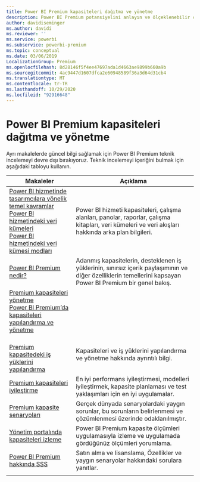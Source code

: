 ```yaml
---
title: Power BI Premium kapasiteleri dağıtma ve yönetme
description: Power BI Premium potansiyelini anlayın ve ölçeklenebilir çözümleri tasarlama, dağıtma, izleme ve sorun giderme hakkında bilgi edinin.
author: davidiseminger
ms.author: davidi
ms.reviewer: ''
ms.service: powerbi
ms.subservice: powerbi-premium
ms.topic: conceptual
ms.date: 03/06/2019
LocalizationGroup: Premium
ms.openlocfilehash: 8d28146f5f4ee47697ada1d4663ae9899b660a9b
ms.sourcegitcommit: 4ac9447d1607dfca2e60948589f36a3d64d31cb4
ms.translationtype: MT
ms.contentlocale: tr-TR
ms.lasthandoff: 10/29/2020
ms.locfileid: "92916648"
---
```

# <a name="deploying-and-managing-power-bi-premium-capacities"></a>Power BI Premium kapasiteleri dağıtma ve yönetme

Ayrı makalelerde güncel bilgi sağlamak için Power BI Premium teknik incelemeyi devre dışı bırakıyoruz. Teknik incelemeyi içeriğini bulmak için aşağıdaki tabloyu kullanın. 

| Makaleler | Açıklama |
|-----|----|
| [Power BI hizmetinde tasarımcılara yönelik temel kavramlar](../fundamentals/service-basic-concepts.md)</br>[Power BI hizmetindeki veri kümeleri](../connect-data/service-datasets-understand.md)</br>[Power BI hizmetindeki veri kümesi modları](../connect-data/service-dataset-modes-understand.md) | Power BI hizmeti kapasiteleri, çalışma alanları, panolar, raporlar, çalışma kitapları, veri kümeleri ve veri akışları hakkında arka plan bilgileri. |
| [Power BI Premium nedir?](../admin/service-premium-what-is.md) | Adanmış kapasitelerin, desteklenen iş yüklerinin, sınırsız içerik paylaşımının ve diğer özelliklerin temellerini kapsayan Power BI Premium bir genel bakış.  |
| [Premium kapasiteleri yönetme](../admin/service-premium-capacity-manage.md)</br>[Power BI Premium’da kapasiteleri yapılandırma ve yönetme](../admin/service-admin-premium-manage.md)
</br>[Premium kapasitedeki iş yüklerini yapılandırma](../admin/service-admin-premium-workloads.md) | Kapasiteleri ve iş yüklerini yapılandırma ve yönetme hakkında ayrıntılı bilgi. |
| [Premium kapasiteleri iyileştirme](../admin/service-premium-capacity-optimize.md) | En iyi performans iyileştirmesi, modelleri iyileştirmek, kapasite planlaması ve test yaklaşımları için en iyi uygulamalar. |
| [Premium kapasite senaryoları](../admin/service-premium-capacity-scenarios.md) | Gerçek dünyada senaryolardaki yaygın sorunlar, bu sorunların belirlenmesi ve çözümlenmesi üzerinde odaklanılmıştır. |
| [Yönetim portalında kapasiteleri izleme](../admin/service-admin-premium-monitor-portal.md) | Power BI Premium kapasite ölçümleri uygulamasıyla izleme ve uygulamada gördüğünüz ölçümleri yorumlama. |
| [Power BI Premium hakkında SSS](../admin/service-premium-faq.md) | Satın alma ve lisanslama, Özellikler ve yaygın senaryolar hakkındaki sorulara yanıtlar. |
| | |
